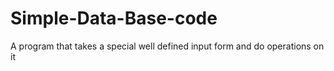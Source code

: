 # Simple-Data-Base-code
A program that takes a special well defined input form and do operations on it 
